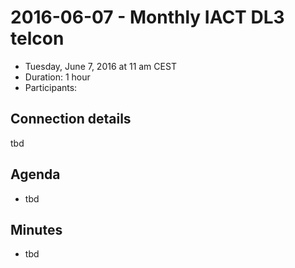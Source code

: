# 2016-06-07 - Monthly IACT DL3 telcon

* Tuesday, June 7, 2016 at 11 am CEST
* Duration: 1 hour
* Participants: 

## Connection details

tbd

## Agenda

* tbd

## Minutes

* tbd
